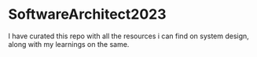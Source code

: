 # SoftwareArchitect2023

I have curated this repo with all the resources i can find on system design, along with my learnings on the same.
